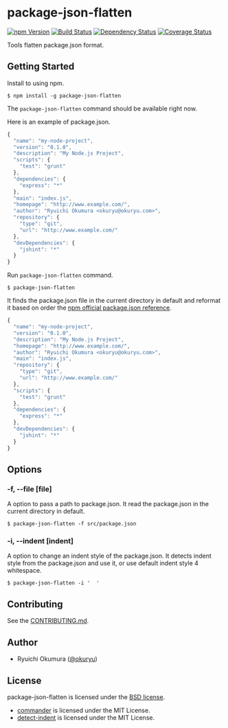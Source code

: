 # package-json-flatten

[![npm Version][npm Version Badge]][npm Version]
[![Build Status][Build Status Badge]][Build Status]
[![Dependency Status][Dependency Status Badge]][Dependency Status]
[![Coverage Status][Coverage Status Badge]][Coverage Status]

Tools flatten package.json format.

## Getting Started

Install to using npm.

```
$ npm install -g package-json-flatten
```

The `package-json-flatten` command should be available right now.

Here is an example of package.json.

```js
{
  "name": "my-node-project",
  "version": "0.1.0",
  "description": "My Node.js Project",
  "scripts": {
    "test": "grunt"
  },
  "dependencies": {
    "express": "*"
  },
  "main": "index.js",
  "homepage": "http://www.example.com/",
  "author": "Ryuichi Okumura <okuryu@okuryu.com>",
  "repository": {
    "type": "git",
    "url": "http://www.example.com/"
  },
  "devDependencies": {
    "jshint": "*"
  }
}
```

Run `package-json-flatten` command.

```
$ package-json-flatten
```

It finds the package.json file in the current directory in default and reformat it based on order
the [npm official package.json reference][package.json docs].

```js
{
  "name": "my-node-project",
  "version": "0.1.0",
  "description": "My Node.js Project",
  "homepage": "http://www.example.com/",
  "author": "Ryuichi Okumura <okuryu@okuryu.com>",
  "main": "index.js",
  "repository": {
    "type": "git",
    "url": "http://www.example.com/"
  },
  "scripts": {
    "test": "grunt"
  },
  "dependencies": {
    "express": "*"
  },
  "devDependencies": {
    "jshint": "*"
  }
}
```

## Options

### -f, --file [file]

A option to pass a path to package.json. It read the package.json in the current directory in
default.

```
$ package-json-flatten -f src/package.json
```

### -i, --indent [indent]

A option to change an indent style of the package.json. It detects indent style from the
package.json and use it, or use default indent style 4 whitespace.

```
$ package-json-flatten -i '  '
```

## Contributing

See the [CONTRIBUTING.md](CONTRIBUTING.md).

## Author

* Ryuichi Okumura ([@okuryu])

## License

package-json-flatten is licensed under the [BSD license](LICENSE).

* [commander] is licensed under the MIT License.
* [detect-indent] is licensed under the MIT License.

[npm Version Badge]: https://img.shields.io/npm/v/package-json-flatten.svg?style=flat-square
[npm Version]: https://www.npmjs.com/package/package-json-flatten
[Build Status Badge]: https://img.shields.io/travis/okuryu/package-json-flatten.svg?style=flat-square
[Build Status]: https://travis-ci.org/okuryu/package-json-flatten
[Dependency Status Badge]: https://img.shields.io/gemnasium/okuryu/package-json-flatten.svg?style=flat-square
[Dependency Status]: https://gemnasium.com/okuryu/package-json-flatten
[Coverage Status Badge]: https://img.shields.io/coveralls/okuryu/package-json-flatten.svg?style=flat-square
[Coverage Status]: https://coveralls.io/r/okuryu/package-json-flatten?branch=master
[package.json docs]: https://docs.npmjs.com/files/package.json
[@okuryu]: https://github.com/okuryu
[commander]: https://github.com/tj/commander.js
[detect-indent]: https://github.com/sindresorhus/detect-indent
